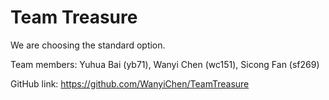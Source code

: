 # Team Treasure
We are choosing the standard option.

Team members: Yuhua Bai (yb71), Wanyi Chen (wc151), Sicong Fan (sf269)

GitHub link:
https://github.com/WanyiChen/TeamTreasure
